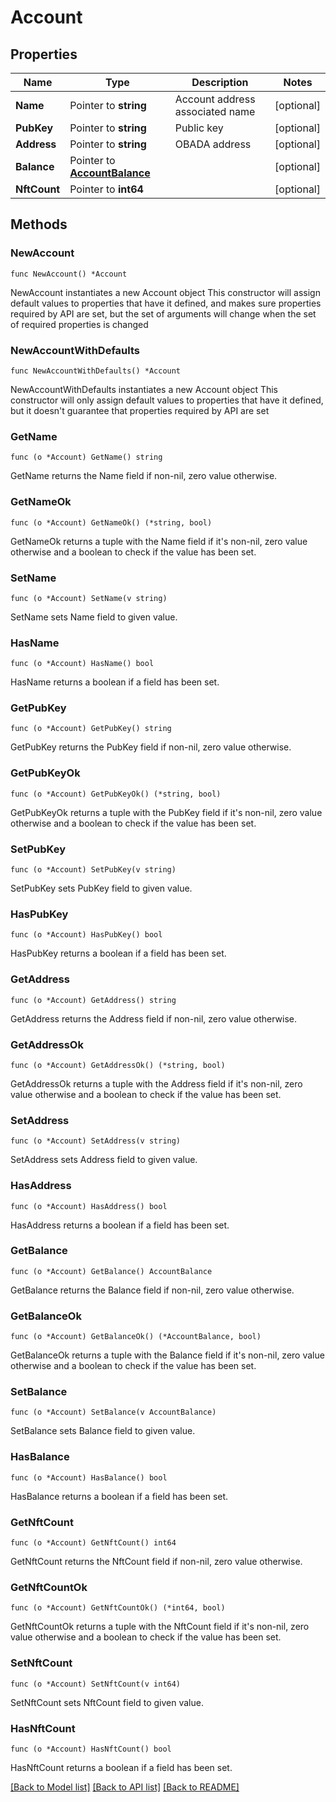 # Account

## Properties

Name | Type | Description | Notes
------------ | ------------- | ------------- | -------------
**Name** | Pointer to **string** | Account address associated name | [optional] 
**PubKey** | Pointer to **string** | Public key | [optional] 
**Address** | Pointer to **string** | OBADA address | [optional] 
**Balance** | Pointer to [**AccountBalance**](AccountBalance.md) |  | [optional] 
**NftCount** | Pointer to **int64** |  | [optional] 

## Methods

### NewAccount

`func NewAccount() *Account`

NewAccount instantiates a new Account object
This constructor will assign default values to properties that have it defined,
and makes sure properties required by API are set, but the set of arguments
will change when the set of required properties is changed

### NewAccountWithDefaults

`func NewAccountWithDefaults() *Account`

NewAccountWithDefaults instantiates a new Account object
This constructor will only assign default values to properties that have it defined,
but it doesn't guarantee that properties required by API are set

### GetName

`func (o *Account) GetName() string`

GetName returns the Name field if non-nil, zero value otherwise.

### GetNameOk

`func (o *Account) GetNameOk() (*string, bool)`

GetNameOk returns a tuple with the Name field if it's non-nil, zero value otherwise
and a boolean to check if the value has been set.

### SetName

`func (o *Account) SetName(v string)`

SetName sets Name field to given value.

### HasName

`func (o *Account) HasName() bool`

HasName returns a boolean if a field has been set.

### GetPubKey

`func (o *Account) GetPubKey() string`

GetPubKey returns the PubKey field if non-nil, zero value otherwise.

### GetPubKeyOk

`func (o *Account) GetPubKeyOk() (*string, bool)`

GetPubKeyOk returns a tuple with the PubKey field if it's non-nil, zero value otherwise
and a boolean to check if the value has been set.

### SetPubKey

`func (o *Account) SetPubKey(v string)`

SetPubKey sets PubKey field to given value.

### HasPubKey

`func (o *Account) HasPubKey() bool`

HasPubKey returns a boolean if a field has been set.

### GetAddress

`func (o *Account) GetAddress() string`

GetAddress returns the Address field if non-nil, zero value otherwise.

### GetAddressOk

`func (o *Account) GetAddressOk() (*string, bool)`

GetAddressOk returns a tuple with the Address field if it's non-nil, zero value otherwise
and a boolean to check if the value has been set.

### SetAddress

`func (o *Account) SetAddress(v string)`

SetAddress sets Address field to given value.

### HasAddress

`func (o *Account) HasAddress() bool`

HasAddress returns a boolean if a field has been set.

### GetBalance

`func (o *Account) GetBalance() AccountBalance`

GetBalance returns the Balance field if non-nil, zero value otherwise.

### GetBalanceOk

`func (o *Account) GetBalanceOk() (*AccountBalance, bool)`

GetBalanceOk returns a tuple with the Balance field if it's non-nil, zero value otherwise
and a boolean to check if the value has been set.

### SetBalance

`func (o *Account) SetBalance(v AccountBalance)`

SetBalance sets Balance field to given value.

### HasBalance

`func (o *Account) HasBalance() bool`

HasBalance returns a boolean if a field has been set.

### GetNftCount

`func (o *Account) GetNftCount() int64`

GetNftCount returns the NftCount field if non-nil, zero value otherwise.

### GetNftCountOk

`func (o *Account) GetNftCountOk() (*int64, bool)`

GetNftCountOk returns a tuple with the NftCount field if it's non-nil, zero value otherwise
and a boolean to check if the value has been set.

### SetNftCount

`func (o *Account) SetNftCount(v int64)`

SetNftCount sets NftCount field to given value.

### HasNftCount

`func (o *Account) HasNftCount() bool`

HasNftCount returns a boolean if a field has been set.


[[Back to Model list]](../README.md#documentation-for-models) [[Back to API list]](../README.md#documentation-for-api-endpoints) [[Back to README]](../README.md)


